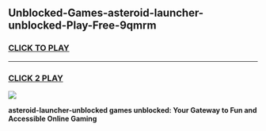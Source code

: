 
## Unblocked-Games-asteroid-launcher-unblocked-Play-Free-9qmrm
<h3>
<a href="https://premium76.site?title=asteroid-launcher-unblocked&ref=12A">CLICK TO PLAY</a></h3>
<hr>

<h3>
<a href="https://premium76.site?title=asteroid-launcher-unblocked&ref=12A">CLICK 2 PLAY</a>
  
</h3>

<a href="https://premium76.site?title=asteroid-launcher-unblocked&ref=12A"><img src="https://clearcache.store/games.png"></a>


**asteroid-launcher-unblocked games unblocked: Your Gateway to Fun and Accessible Online Gaming**
